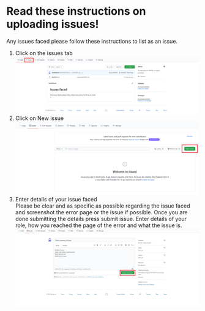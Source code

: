 # Read these instructions on uploading issues!
Any issues faced please follow these  instructions to list as an issue. </br>
1. Click on the issues tab![Image of issues](https://github.com/Valatheking/BCIssues/blob/master/issues.png)</br>
2. Click on New issue![Image of new issues](https://github.com/Valatheking/BCIssues/blob/master/new%20issue.png)</br>
3. Enter details of your issue faced</br>
Please be clear and as specific as possible regarding the issue faced and screenshot the error page or the issue if possible. Once you are done submitting the details press submit issue. Enter details of your role, how you reached the page of the error and what the issue is.</br>
![Image of new issues](https://github.com/Valatheking/BCIssues/blob/master/editissue.JPG)
